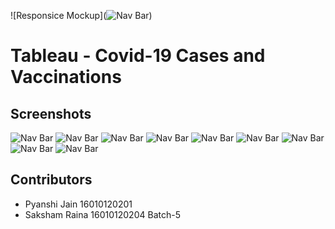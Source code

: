 ![Responsice Mockup](![Nav Bar](https://github.com/saksham-r/DV_IA2_201_Pyanshi_204_Saksham_Covid-19_Cases_and_Vaccinations/blob/main/images/logo.png))

# Tableau - Covid-19 Cases and Vaccinations

## Screenshots
 
![Nav Bar](https://github.com/saksham-r/DV_IA2_201_Pyanshi_204_Saksham_Covid-19_Cases_and_Vaccinations/blob/main/images/1.png)
![Nav Bar](https://github.com/saksham-r/DV_IA2_201_Pyanshi_204_Saksham_Covid-19_Cases_and_Vaccinations/blob/main/images/2.png)
![Nav Bar](https://github.com/saksham-r/DV_IA2_201_Pyanshi_204_Saksham_Covid-19_Cases_and_Vaccinations/blob/main/images/3.png)
![Nav Bar](https://github.com/saksham-r/DV_IA2_201_Pyanshi_204_Saksham_Covid-19_Cases_and_Vaccinations/blob/main/images/4.png)
![Nav Bar](https://github.com/saksham-r/DV_IA2_201_Pyanshi_204_Saksham_Covid-19_Cases_and_Vaccinations/blob/main/images/5.png)
![Nav Bar](https://github.com/saksham-r/DV_IA2_201_Pyanshi_204_Saksham_Covid-19_Cases_and_Vaccinations/blob/main/images/6.png)
![Nav Bar](https://github.com/saksham-r/DV_IA2_201_Pyanshi_204_Saksham_Covid-19_Cases_and_Vaccinations/blob/main/images/7.png)
![Nav Bar](https://github.com/saksham-r/DV_IA2_201_Pyanshi_204_Saksham_Covid-19_Cases_and_Vaccinations/blob/main/images/8.png)
![Nav Bar](https://github.com/saksham-r/DV_IA2_201_Pyanshi_204_Saksham_Covid-19_Cases_and_Vaccinations/blob/main/images/9.png)



## Contributors

  - Pyanshi Jain    16010120201
  - Saksham Raina   16010120204
        Batch-5
